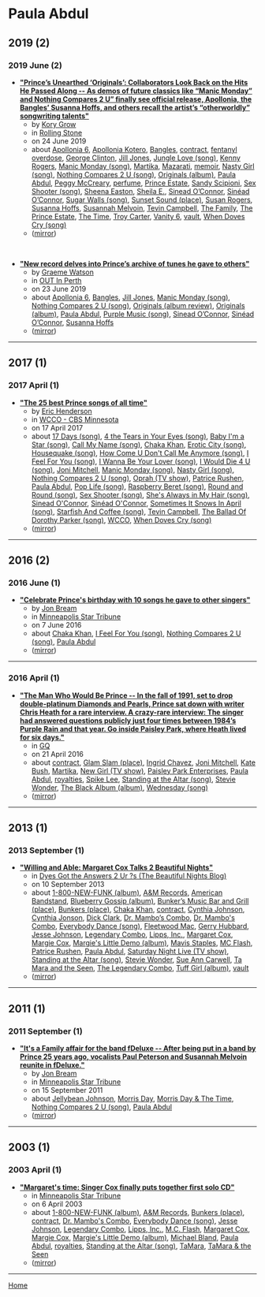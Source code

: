 # Paula Abdul

## 2019 (2)

### 2019 June (2)

 - [**"Prince’s Unearthed ‘Originals’: Collaborators Look Back on the Hits He Passed Along -- As demos of future classics like “Manic Monday” and Nothing Compares 2 U” finally see official release, Apollonia, the Bangles’ Susanna Hoffs, and others recall the artist’s “otherworldly” songwriting talents"**](https://www.rollingstone.com/music/music-features/prince-originals-interview-842940/)
    - by [Kory Grow](../../authors/kory-grow/index.md)
    - in [Rolling Stone](../../publications/p-t/rolling-stone/index.md)
    - on 24 June 2019
    - about [Apollonia 6](../../topics/apollonia-6/index.md), [Apollonia Kotero](../../topics/apollonia-kotero/index.md), [Bangles](../../topics/bangles/index.md), [contract](../../topics/contract/index.md), [fentanyl overdose](../../topics/fentanyl-overdose/index.md), [George Clinton](../../topics/george-clinton/index.md), [Jill Jones](../../topics/jill-jones/index.md), [Jungle Love (song)](../../topics/song/jungle-love/index.md), [Kenny Rogers](../../topics/kenny-rogers/index.md), [Manic Monday (song)](../../topics/song/manic-monday/index.md), [Martika](../../topics/martika/index.md), [Mazarati](../../topics/mazarati/index.md), [memoir](../../topics/memoir/index.md), [Nasty Girl (song)](../../topics/song/nasty-girl/index.md), [Nothing Compares 2 U (song)](../../topics/song/nothing-compares-2-u/index.md), [Originals (album)](../../topics/album/originals/index.md), [Paula Abdul](../../topics/paula-abdul/index.md), [Peggy McCreary](../../topics/peggy-mccreary/index.md), [perfume](../../topics/perfume/index.md), [Prince Estate](../../topics/prince-estate/index.md), [Sandy Scipioni](../../topics/sandy-scipioni/index.md), [Sex Shooter (song)](../../topics/song/sex-shooter/index.md), [Sheena Easton](../../topics/sheena-easton/index.md), [Sheila E.](../../topics/sheila-e/index.md), [Sinead O’Connor](../../topics/sinead-o-connor/index.md), [Sinéad O’Connor](../../topics/sin-ad-o-connor/index.md), [Sugar Walls (song)](../../topics/song/sugar-walls/index.md), [Sunset Sound (place)](../../topics/place/sunset-sound/index.md), [Susan Rogers](../../topics/susan-rogers/index.md), [Susanna Hoffs](../../topics/susanna-hoffs/index.md), [Susannah Melvoin](../../topics/susannah-melvoin/index.md), [Tevin Campbell](../../topics/tevin-campbell/index.md), [The Family](../../topics/the-family/index.md), [The Prince Estate](../../topics/the-prince-estate/index.md), [The Time](../../topics/the-time/index.md), [Troy Carter](../../topics/troy-carter/index.md), [Vanity 6](../../topics/vanity-6/index.md), [vault](../../topics/vault/index.md), [When Doves Cry (song)](../../topics/song/when-doves-cry/index.md)
    - ([mirror](https://web.archive.org/web/*/https://www.rollingstone.com/music/music-features/prince-originals-interview-842940/))

<br />

 - [**"New record delves into Prince’s archive of tunes he gave to others"**](https://www.outinperth.com/new-record-delves-into-princes-archive-of-tunes-he-gave-to-others/)
    - by [Graeme Watson](../../authors/graeme-watson/index.md)
    - in [OUT In Perth](../../publications/k-o/out-in-perth/index.md)
    - on 23 June 2019
    - about [Apollonia 6](../../topics/apollonia-6/index.md), [Bangles](../../topics/bangles/index.md), [Jill Jones](../../topics/jill-jones/index.md), [Manic Monday (song)](../../topics/song/manic-monday/index.md), [Nothing Compares 2 U (song)](../../topics/song/nothing-compares-2-u/index.md), [Originals (album review)](../../topics/album-review/originals/index.md), [Originals (album)](../../topics/album/originals/index.md), [Paula Abdul](../../topics/paula-abdul/index.md), [Purple Music (song)](../../topics/song/purple-music/index.md), [Sinead O’Connor](../../topics/sinead-o-connor/index.md), [Sinéad O’Connor](../../topics/sin-ad-o-connor/index.md), [Susanna Hoffs](../../topics/susanna-hoffs/index.md)
    - ([mirror](https://web.archive.org/web/*/https://www.outinperth.com/new-record-delves-into-princes-archive-of-tunes-he-gave-to-others/))

----

## 2017 (1)

### 2017 April (1)

 - [**"The 25 best Prince songs of all time"**](https://www.cbsnews.com/minnesota/news/top-25-best-prince-songs-of-all-time/)
    - by [Eric Henderson](../../authors/eric-henderson/index.md)
    - in [WCCO - CBS Minnesota](../../publications/u-z/wcco-cbs-minnesota/index.md)
    - on 17 April 2017
    - about [17 Days (song)](../../topics/song/17-days/index.md), [4 the Tears in Your Eyes (song)](../../topics/song/4-the-tears-in-your-eyes/index.md), [Baby I'm a Star (song)](../../topics/song/baby-i-m-a-star/index.md), [Call My Name (song)](../../topics/song/call-my-name/index.md), [Chaka Khan](../../topics/chaka-khan/index.md), [Erotic City (song)](../../topics/song/erotic-city/index.md), [Housequake (song)](../../topics/song/housequake/index.md), [How Come U Don't Call Me Anymore (song)](../../topics/song/how-come-u-don-t-call-me-anymore/index.md), [I Feel For You (song)](../../topics/song/i-feel-for-you/index.md), [I Wanna Be Your Lover (song)](../../topics/song/i-wanna-be-your-lover/index.md), [I Would Die 4 U (song)](../../topics/song/i-would-die-4-u/index.md), [Joni Mitchell](../../topics/joni-mitchell/index.md), [Manic Monday (song)](../../topics/song/manic-monday/index.md), [Nasty Girl (song)](../../topics/song/nasty-girl/index.md), [Nothing Compares 2 U (song)](../../topics/song/nothing-compares-2-u/index.md), [Oprah (TV show)](../../topics/tv-show/oprah/index.md), [Patrice Rushen](../../topics/patrice-rushen/index.md), [Paula Abdul](../../topics/paula-abdul/index.md), [Pop Life (song)](../../topics/song/pop-life/index.md), [Raspberry Beret (song)](../../topics/song/raspberry-beret/index.md), [Round and Round (song)](../../topics/song/round-and-round/index.md), [Sex Shooter (song)](../../topics/song/sex-shooter/index.md), [She's Always in My Hair (song)](../../topics/song/she-s-always-in-my-hair/index.md), [Sinead O'Connor](../../topics/sinead-o-connor/index.md), [Sinéad O'Connor](../../topics/sin-ad-o-connor/index.md), [Sometimes It Snows In April (song)](../../topics/song/sometimes-it-snows-in-april/index.md), [Starfish And Coffee (song)](../../topics/song/starfish-and-coffee/index.md), [Tevin Campbell](../../topics/tevin-campbell/index.md), [The Ballad Of Dorothy Parker (song)](../../topics/song/the-ballad-of-dorothy-parker/index.md), [WCCO](../../topics/wcco/index.md), [When Doves Cry (song)](../../topics/song/when-doves-cry/index.md)
    - ([mirror](https://web.archive.org/web/*/https://www.cbsnews.com/minnesota/news/top-25-best-prince-songs-of-all-time/))

----

## 2016 (2)

### 2016 June (1)

 - [**"Celebrate Prince&#039;s birthday with 10 songs he gave to other singers"**](https://www.startribune.com/celebrate-prince-s-birthday-with-10-songs-he-gifted-to-other-singers/381866931/)
    - by [Jon Bream](../../authors/jon-bream/index.md)
    - in [Minneapolis Star Tribune](../../publications/k-o/minneapolis-star-tribune/index.md)
    - on 7 June 2016
    - about [Chaka Khan](../../topics/chaka-khan/index.md), [I Feel For You (song)](../../topics/song/i-feel-for-you/index.md), [Nothing Compares 2 U (song)](../../topics/song/nothing-compares-2-u/index.md), [Paula Abdul](../../topics/paula-abdul/index.md)
    - ([mirror](https://web.archive.org/web/*/https://www.startribune.com/celebrate-prince-s-birthday-with-10-songs-he-gifted-to-other-singers/381866931/))

----

### 2016 April (1)

 - [**"The Man Who Would Be Prince -- In the fall of 1991, set to drop double-platinum Diamonds and Pearls, Prince sat down with writer Chris Heath for a rare interview. A crazy-rare interview: The singer had answered questions publicly just four times between 1984’s Purple Rain and that year. Go inside Paisley Park, where Heath lived for six days."**](https://www.gq.com/story/prince-interview-inside-paisley-park)
    - in [GQ](../../publications/f-j/gq/index.md)
    - on 21 April 2016
    - about [contract](../../topics/contract/index.md), [Glam Slam (place)](../../topics/place/glam-slam/index.md), [Ingrid Chavez](../../topics/ingrid-chavez/index.md), [Joni Mitchell](../../topics/joni-mitchell/index.md), [Kate Bush](../../topics/kate-bush/index.md), [Martika](../../topics/martika/index.md), [New Girl (TV show)](../../topics/tv-show/new-girl/index.md), [Paisley Park Enterprises](../../topics/paisley-park-enterprises/index.md), [Paula Abdul](../../topics/paula-abdul/index.md), [royalties](../../topics/royalties/index.md), [Spike Lee](../../topics/spike-lee/index.md), [Standing at the Altar (song)](../../topics/song/standing-at-the-altar/index.md), [Stevie Wonder](../../topics/stevie-wonder/index.md), [The Black Album (album)](../../topics/album/the-black-album/index.md), [Wednesday (song)](../../topics/song/wednesday/index.md)
    - ([mirror](https://web.archive.org/web/*/https://www.gq.com/story/prince-interview-inside-paisley-park))

----

## 2013 (1)

### 2013 September (1)

 - [**"Willing and Able: Margaret Cox Talks 2 Beautiful Nights"**](http://beautifulnightschitown.blogspot.com/2013/09/willing-and-able-margaret-cox-talks-2.html)
    - in [Dyes Got the Answers 2 Ur ?s (The Beautiful Nights Blog)](../../publications/a-e/dyes-got-the-answers-2-ur-s-the-beautiful-nights-blog/index.md)
    - on 10 September 2013
    - about [1-800-NEW-FUNK (album)](../../topics/album/1-800-new-funk/index.md), [A&M Records](../../topics/a-m-records/index.md), [American Bandstand](../../topics/american-bandstand/index.md), [Blueberry Gossip (album)](../../topics/album/blueberry-gossip/index.md), [Bunker’s Music Bar and Grill (place)](../../topics/place/bunker-s-music-bar-and-grill/index.md), [Bunkers (place)](../../topics/place/bunkers/index.md), [Chaka Khan](../../topics/chaka-khan/index.md), [contract](../../topics/contract/index.md), [Cynthia Johnson](../../topics/cynthia-johnson/index.md), [Cynthia Jonson](../../topics/cynthia-jonson/index.md), [Dick Clark](../../topics/dick-clark/index.md), [Dr. Mambo’s Combo](../../topics/dr-mambo-s-combo/index.md), [Dr. Mambo's Combo](../../topics/dr-mambo-s-combo/index.md), [Everybody Dance (song)](../../topics/song/everybody-dance/index.md), [Fleetwood Mac](../../topics/fleetwood-mac/index.md), [Gerry Hubbard](../../topics/gerry-hubbard/index.md), [Jesse Johnson](../../topics/jesse-johnson/index.md), [Legendary Combo](../../topics/legendary-combo/index.md), [Lipps, Inc.](../../topics/lipps-inc/index.md), [Margaret Cox](../../topics/margaret-cox/index.md), [Margie Cox](../../topics/margie-cox/index.md), [Margie's Little Demo (album)](../../topics/album/margie-s-little-demo/index.md), [Mavis Staples](../../topics/mavis-staples/index.md), [MC Flash](../../topics/mc-flash/index.md), [Patrice Rushen](../../topics/patrice-rushen/index.md), [Paula Abdul](../../topics/paula-abdul/index.md), [Saturday Night Live (TV show)](../../topics/tv-show/saturday-night-live/index.md), [Standing at the Altar (song)](../../topics/song/standing-at-the-altar/index.md), [Stevie Wonder](../../topics/stevie-wonder/index.md), [Sue Ann Carwell](../../topics/sue-ann-carwell/index.md), [Ta Mara and the Seen](../../topics/ta-mara-and-the-seen/index.md), [The Legendary Combo](../../topics/the-legendary-combo/index.md), [Tuff Girl (album)](../../topics/album/tuff-girl/index.md), [vault](../../topics/vault/index.md)
    - ([mirror](https://web.archive.org/web/*/http://beautifulnightschitown.blogspot.com/2013/09/willing-and-able-margaret-cox-talks-2.html))

----

## 2011 (1)

### 2011 September (1)

 - [**"It&#039;s a Family affair for the band fDeluxe -- After being put in a band by Prince 25 years ago, vocalists Paul Peterson and Susannah Melvoin reunite in fDeluxe."**](https://www.startribune.com/it-s-a-family-affair-for-the-band-fdeluxe/129894773/)
    - by [Jon Bream](../../authors/jon-bream/index.md)
    - in [Minneapolis Star Tribune](../../publications/k-o/minneapolis-star-tribune/index.md)
    - on 15 September 2011
    - about [Jellybean Johnson](../../topics/jellybean-johnson/index.md), [Morris Day](../../topics/morris-day/index.md), [Morris Day & The Time](../../topics/morris-day-the-time/index.md), [Nothing Compares 2 U (song)](../../topics/song/nothing-compares-2-u/index.md), [Paula Abdul](../../topics/paula-abdul/index.md)
    - ([mirror](https://web.archive.org/web/*/https://www.startribune.com/it-s-a-family-affair-for-the-band-fdeluxe/129894773/))

----

## 2003 (1)

### 2003 April (1)

 - [**"Margaret's time: Singer Cox finally puts together first solo CD"**](https://www.startribune.com/stories/919/3798852.html)
    - in [Minneapolis Star Tribune](../../publications/k-o/minneapolis-star-tribune/index.md)
    - on 6 April 2003
    - about [1-800-NEW-FUNK (album)](../../topics/album/1-800-new-funk/index.md), [A&M Records](../../topics/a-m-records/index.md), [Bunkers (place)](../../topics/place/bunkers/index.md), [contract](../../topics/contract/index.md), [Dr. Mambo's Combo](../../topics/dr-mambo-s-combo/index.md), [Everybody Dance (song)](../../topics/song/everybody-dance/index.md), [Jesse Johnson](../../topics/jesse-johnson/index.md), [Legendary Combo](../../topics/legendary-combo/index.md), [Lipps, Inc.](../../topics/lipps-inc/index.md), [M.C. Flash](../../topics/m-c-flash/index.md), [Margaret Cox](../../topics/margaret-cox/index.md), [Margie Cox](../../topics/margie-cox/index.md), [Margie's Little Demo (album)](../../topics/album/margie-s-little-demo/index.md), [Michael Bland](../../topics/michael-bland/index.md), [Paula Abdul](../../topics/paula-abdul/index.md), [royalties](../../topics/royalties/index.md), [Standing at the Altar (song)](../../topics/song/standing-at-the-altar/index.md), [TaMara](../../topics/tamara/index.md), [TaMara & the Seen](../../topics/tamara-the-seen/index.md)
    - ([mirror](https://web.archive.org/web/*/https://www.startribune.com/stories/919/3798852.html))

----

[Home](../index.md)
